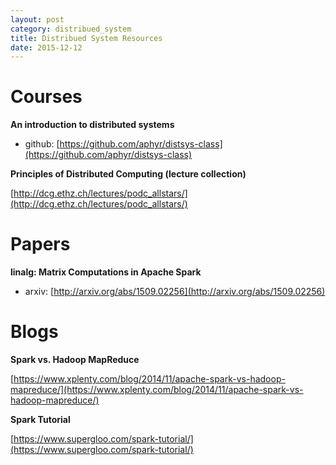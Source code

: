 ```yaml
---
layout: post
category: distribued_system
title: Distribued System Resources
date: 2015-12-12
---
```


# Courses

**An introduction to distributed systems**

- github: [https://github.com/aphyr/distsys-class](https://github.com/aphyr/distsys-class)

**Principles of Distributed Computing (lecture collection)**

[http://dcg.ethz.ch/lectures/podc_allstars/](http://dcg.ethz.ch/lectures/podc_allstars/)

# Papers

**linalg: Matrix Computations in Apache Spark**

- arxiv: [http://arxiv.org/abs/1509.02256](http://arxiv.org/abs/1509.02256)

# Blogs

**Spark vs. Hadoop MapReduce**

[https://www.xplenty.com/blog/2014/11/apache-spark-vs-hadoop-mapreduce/](https://www.xplenty.com/blog/2014/11/apache-spark-vs-hadoop-mapreduce/)

**Spark Tutorial**

[https://www.supergloo.com/spark-tutorial/](https://www.supergloo.com/spark-tutorial/)